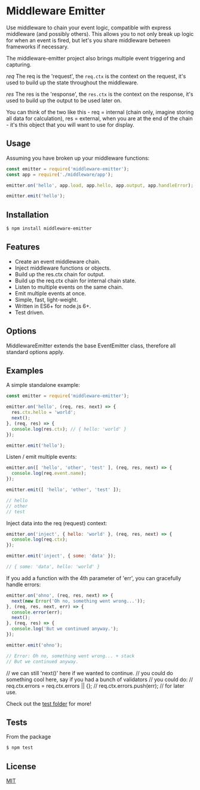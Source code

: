 # Middleware Emitter

  Use middleware to chain your event logic, compatible with express middleware (and possibly others).  This allows you to not only break up logic for when an event is fired, but let's you share middleware between frameworks if necessary.

  The middleware-emitter project also brings multiple event triggering and capturing.

  _req_ The req is the 'request', the `req.ctx` is the context on the request, it's used to build up the state throughout the middleware.

  _res_ The res is the 'response', the `res.ctx` is the context on the response, it's used to build up the output to be used later on.

  You can think of the two like this - req = internal (chain only, imagine storing all data for calculation), res = external, when you are at the end of the chain - it's this object that you will want to use for display.

## Usage

Assuming you have broken up your middleware functions:

```js
const emitter = require('middleware-emitter');
const app = require('./middleware/app');

emitter.on('hello', app.load, app.hello, app.output, app.handleError);

emitter.emit('hello');
```

## Installation

```bash
$ npm install middleware-emitter
```

## Features

  * Create an event middleware chain.
  * Inject middleware functions or objects.
  * Build up the res.ctx chain for output.
  * Build up the req.ctx chain for internal chain state.
  * Listen to multiple events on the same chain.
  * Emit multiple events at once.
  * Simple, fast, light-weight.
  * Written in ES6+ for node.js 6+.
  * Test driven.

## Options

  MiddlewareEmitter extends the base EventEmitter class, therefore all standard options apply.

## Examples

A simple standalone example:

```js
const emitter = require('middleware-emitter');

emitter.on('hello', (req, res, next) => {
  res.ctx.hello = 'world';
  next();
}, (req, res) => {
  console.log(res.ctx); // { hello: 'world' }
});

emitter.emit('hello');
```

Listen / emit multiple events:

```js
emitter.on([ 'hello', 'other', 'test' ], (req, res, next) => {
  console.log(req.event.name);
});

emitter.emit([ 'hello', 'other', 'test' ]);

// hello
// other
// test
```

Inject data into the req (request) context:

```js
emitter.on('inject', { hello: 'world' }, (req, res, next) => {
  console.log(req.ctx);
});

emitter.emit('inject', { some: 'data' });

// { some: 'data', hello: 'world' }
```

If you add a function with the 4th parameter of 'err', you can gracefully handle errors:

```js
emitter.on('ohno', (req, res, next) => {
  next(new Error('Oh no, something went wrong...'));
}, (req, res, next, err) => {
  console.error(err);
  next();
}, (req, res) => {
  console.log('But we continued anyway.');
});

emitter.emit('ohno');

// Error: Oh no, something went wrong... + stack
// But we continued anyway.
```

  // we can still 'next()' here if we wanted to continue.
  // you could do something cool here, say if you had a bunch of validators
  // you could do:
  //  req.ctx.errors = req.ctx.errors || {};
  //  req.ctx.errors.push(err);
  // for later use.

Check out the [test folder](test) for more!

## Tests

  From the package 

  ```bash
  $ npm test
  ```

## License

  [MIT](LICENSE)
